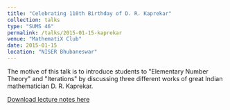 ```yaml
---
title: "Celebrating 110th Birthday of D. R. Kaprekar"
collection: talks
type: "SUMS 46"
permalink: /talks/2015-01-15-kaprekar
venue: "MathematiX Club"
date: 2015-01-15
location: "NISER Bhubaneswar"
---
```


The motive of this talk is to introduce students to "Elementary Number Theory" and "Iterations" by discussing three different works of great Indian mathematician D. R. Kaprekar.

[Download lecture notes here](http://gkorpal.github.io/files/kaprekar.pdf)
